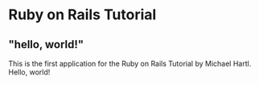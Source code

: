 # Ruby on Rails Tutorial

## "hello, world!"

This is the first application for the Ruby on Rails Tutorial by Michael Hartl. 
Hello, world!